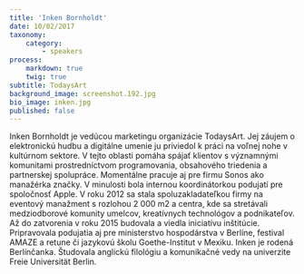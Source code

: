 ```yaml
---
title: 'Inken Bornholdt'
date: 10/02/2017
taxonomy:
    category:
        - speakers
process:
    markdown: true
    twig: true
subtitle: TodaysArt
background_image: screenshot.192.jpg
bio_image: inken.jpg
published: false
---
```


Inken Bornholdt je vedúcou marketingu organizácie TodaysArt. Jej záujem o elektronickú hudbu a digitálne umenie ju priviedol k práci na voľnej nohe v kultúrnom sektore. V tejto oblasti pomáha spájať klientov s významnými komunitami prostredníctvom programovania, obsahového triedenia a partnerskej spolupráce. Momentálne pracuje aj pre firmu Sonos ako manažérka značky. V minulosti bola internou koordinátorkou podujatí pre spoločnosť Apple. V roku 2012 sa stala spoluzakladateľkou firmy na eventový manažment s rozlohou 2 000 m2 a centra, kde sa stretávali medziodborové komunity umelcov, kreatívnych technológov a podnikateľov. Až do zatvorenia v roku 2015 budovala a viedla iniciatívu inštitúcie. Pripravovala podujatia aj pre ministerstvo hospodárstva v Berlíne, festival AMAZE a retune či jazykovú školu Goethe-Institut v Mexiku. Inken je rodená Berlínčanka. Študovala anglickú filológiu a komunikačné vedy na univerzite Freie Universität Berlin.
